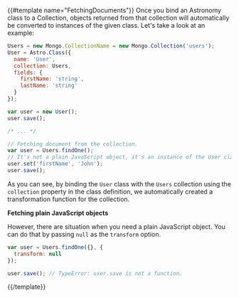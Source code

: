 {{#template name="FetchingDocuments"}}
Once you bind an Astronomy class to a Collection, objects returned from that collection will automatically be converted to instances of the given class. Let's take a look at an example:

```js
Users = new Mongo.CollectionName = new Mongo.Collection('users');
User = Astro.Class({
  name: 'User',
  collection: Users,
  fields: {
    firstName: 'string',
    lastName: 'string'
  }
});

var user = new User();
user.save();

/* ... */

// Fetching document from the collection.
var user = Users.findOne();
// It's not a plain JavaScript object, it's an instance of the User class.
user.set('firstName', 'John');
user.save();
```

As you can see, by binding the `User` class with the `Users` collection using the `collection` property in the class definition, we automatically created a transformation function for the collection.

**Fetching plain JavaScript objects**

However, there are situation when you need a plain JavaScript object. You can do that by passing `null` as the `transform` option.

```js
var user = Users.findOne({}, {
  transform: null
});

user.save(); // TypeError: user.save is not a function.
```
{{/template}}
